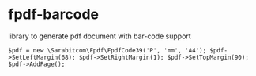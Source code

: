 # fpdf-barcode
library to generate pdf document with bar-code support

`$pdf = new \Sarabitcom\Fpdf\FpdfCode39('P', 'mm', 'A4');
            $pdf->SetLeftMargin(68);
            $pdf->SetRightMargin(1);
            $pdf->SetTopMargin(90);
            $pdf->AddPage();
`
